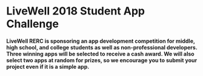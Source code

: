 # LiveWell 2018 Student App Challenge


#### LiveWell RERC is sponsoring an app development competition for middle, high school, and college students as well as non-professional developers. Three winning apps will be selected to receive a cash award. We will also select two apps at random for prizes, so we encourage you to submit your project even if it is a simple app.